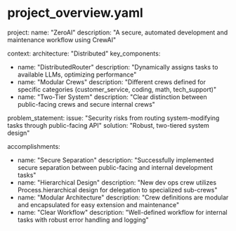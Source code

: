 # project_overview.yaml
project:
name: "ZeroAI"
description: "A secure, automated development and maintenance workflow using CrewAI"

context:
architecture: "Distributed"
key_components:
- name: "DistributedRouter"
description: "Dynamically assigns tasks to available LLMs, optimizing performance"
- name: "Modular Crews"
description: "Different crews defined for specific categories (customer_service, coding, math, tech_support)"
- name: "Two-Tier System"
description: "Clear distinction between public-facing crews and secure internal crews"

problem_statement:
issue: "Security risks from routing system-modifying tasks through public-facing API"
solution: "Robust, two-tiered system design"

accomplishments:
- name: "Secure Separation"
  description: "Successfully implemented secure separation between public-facing and internal development tasks"
- name: "Hierarchical Design"
  description: "New dev ops crew utilizes Process.hierarchical design for delegation to specialized sub-crews"
- name: "Modular Architecture"
  description: "Crew definitions are modular and encapsulated for easy extension and maintenance"
- name: "Clear Workflow"
  description: "Well-defined workflow for internal tasks with robust error handling and logging"